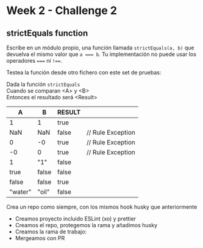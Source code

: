 # Week 2 - Challenge 2

## strictEquals function

Escribe en un módulo propio, una función llamada `strictEquals(a, b)` que devuelva el mismo valor que `a === b`. Tu implementación no puede usar los operadores `===` ni `!==`.

Testea la función desde otro fichero con este set de pruebas:

Dada la función `strictEquals`  
Cuando se comparan \<A\> y \<B\>  
Entonces el resultado será \<Result\>

| A       | B     | RESULT |                   |
| ------- | ----- | ------ | ----------------- |
| 1       | 1     | true   |                   |
| NaN     | NaN   | false  | // Rule Exception |
| 0       | -0    | true   | // Rule Exception |
| -0      | 0     | true   | // Rule Exception |
| 1       | "1"   | false  |                   |
| true    | false | false  |                   |
| false   | false | true   |                   |
| "water" | "oil" | false  |

Crea un repo como siempre, con los mismos hook husky que anteriormente

- Creamos proyecto incluido ESLint (xo) y prettier
- Creamos el repo, protegemos la rama y añadimos husky
- Creamos la rama de trabajo:
- Mergeamos con PR

